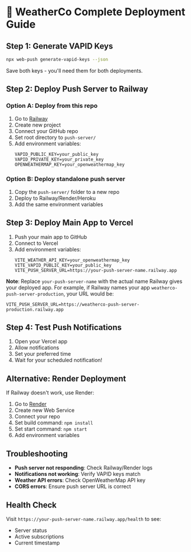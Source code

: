 # 🌂 WeatherCo Complete Deployment Guide

## Step 1: Generate VAPID Keys

```bash
npx web-push generate-vapid-keys --json
```

Save both keys - you'll need them for both deployments.

## Step 2: Deploy Push Server to Railway

### Option A: Deploy from this repo

1. Go to [Railway](https://railway.app)
2. Create new project
3. Connect your GitHub repo
4. Set root directory to `push-server/`
5. Add environment variables:
   ```
   VAPID_PUBLIC_KEY=your_public_key
   VAPID_PRIVATE_KEY=your_private_key
   OPENWEATHERMAP_KEY=your_openweathermap_key
   ```

### Option B: Deploy standalone push server

1. Copy the `push-server/` folder to a new repo
2. Deploy to Railway/Render/Heroku
3. Add the same environment variables

## Step 3: Deploy Main App to Vercel

1. Push your main app to GitHub
2. Connect to Vercel
3. Add environment variables:
   ```
   VITE_WEATHER_API_KEY=your_openweathermap_key
   VITE_VAPID_PUBLIC_KEY=your_public_key
   VITE_PUSH_SERVER_URL=https://your-push-server-name.railway.app
   ```

**Note**: Replace `your-push-server-name` with the actual name Railway gives your deployed app. For example, if Railway names your app `weatherco-push-server-production`, your URL would be:

```
VITE_PUSH_SERVER_URL=https://weatherco-push-server-production.railway.app
```

## Step 4: Test Push Notifications

1. Open your Vercel app
2. Allow notifications
3. Set your preferred time
4. Wait for your scheduled notification!

## Alternative: Render Deployment

If Railway doesn't work, use Render:

1. Go to [Render](https://render.com)
2. Create new Web Service
3. Connect your repo
4. Set build command: `npm install`
5. Set start command: `npm start`
6. Add environment variables

## Troubleshooting

- **Push server not responding**: Check Railway/Render logs
- **Notifications not working**: Verify VAPID keys match
- **Weather API errors**: Check OpenWeatherMap API key
- **CORS errors**: Ensure push server URL is correct

## Health Check

Visit `https://your-push-server-name.railway.app/health` to see:

- Server status
- Active subscriptions
- Current timestamp
